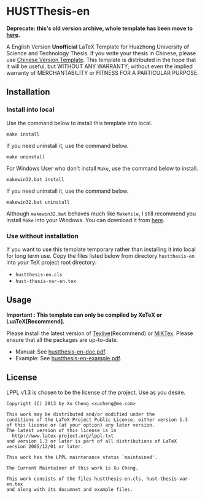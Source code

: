 HUSTThesis-en
==========

**Deprecate: this's old version archive, whole template has been move to [here](https://github.com/michael911009/hustthesis/tree/master).**

A English Version **Unofficial** LaTeX Template for Huazhong University of Science and Technology Thesis. If you write your thesis in Chinese, please use [Chinese Version Template](https://github.com/michael911009/hustthesis/tree/hustthesis-oldversionarchive). This template is distributed in the hope that it will be useful, but WITHOUT ANY WARRANTY; without even the implied warranty of MERCHANTABILITY or FITNESS FOR A PARTICULAR PURPOSE.

## Installation

### Install into local

Use the command below to install this template into local.
```
make install
```
If you need uninstall it, use the command below.
```
make uninstall
```

For Windows User who don't install `Make`, use the command below to install.
```
makewin32.bat install
```
If you need uninstall it, use the command below.
```
makewin32.bat uninstall
```
Although `makewin32.bat` behaves much like `Makefile`, I still recommend you install `Make` into your Windows. You can download it from [here](http://gnuwin32.sourceforge.net/packages/make.htm).

### Use without installation

If you want to use this template temporary rather than installing it into local for long term use. Copy the files listed below from directory `hustthesis-en` into your TeX project root directory:
* `hustthesis-en.cls`
* `hust-thesis-var-en.tex`

## Usage

**Important : This template can only be compiled by XeTeX or LuaTeX[Recommend].**

Please install the latest version of [Texlive](http://www.tug.org/texlive/)(Recommend) or [MiKTex](http://miktex.org/). Please ensure that all the packages are up-to-date.

* Manual: See [hustthesis-en-doc.pdf](https://github.com/michael911009/hustthesis/raw/hustthesis-en-oldversionarchive/doc/hustthesis-en-doc.pdf).
* Example: See [hustthesis-en-example.pdf](https://github.com/michael911009/hustthesis/raw/hustthesis-en-oldversionarchive/example/hustthesis-en-example.pdf).

## License

LPPL v1.3 is chosen to be the license of the project. Use as you desire.

```
Copyright (C) 2013 by Xu Cheng <xucheng@me.com>

This work may be distributed and/or modified under the
conditions of the LaTeX Project Public License, either version 1.3
of this license or (at your option) any later version.
The latest version of this license is in
  http://www.latex-project.org/lppl.txt
and version 1.3 or later is part of all distributions of LaTeX
version 2005/12/01 or later.

This work has the LPPL maintenance status `maintained'.
 
The Current Maintainer of this work is Xu Cheng.

This work consists of the files hustthesis-en.cls, hust-thesis-var-en.tex
and along with its documnet and example files.
```
